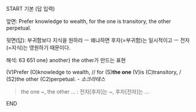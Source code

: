 START
기본 (답 입력)

앞면:
Prefer knowledge to wealth, for the one is transitory, the other perpetual.


뒷면(답):
부귀함보다 지식을 원하라 ㅡ 왜냐하면 후자(=부귀함)는 일시적이고 ㅡ 전자(=지식)는 영원하기 때문이다.


해석:
63 651 one} another} the other가 만드는 표현

(V)Prefer (O)knowledge to wealth, // for (S)**the one** (V)is (C)transitory, / (S2)the other (C2)perpetual.
*- 소크라테스*

> the one ~, the other ... : 전자[후자]는 ~, 후자[전자]는 ...
<!--ID: 1695520289515-->
END